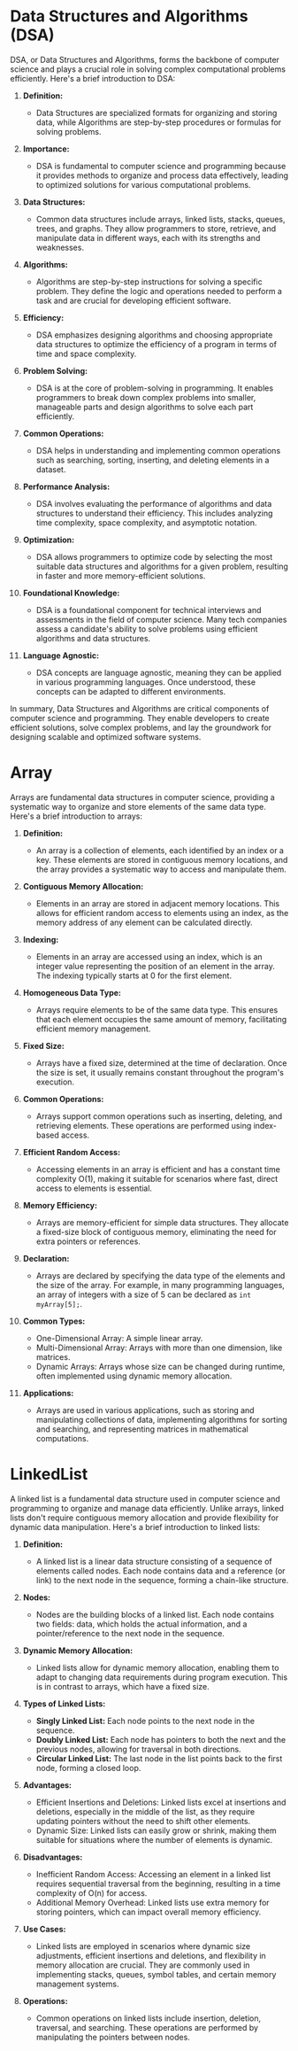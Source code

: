 # Data Structures and Algorithms (DSA)
DSA, or Data Structures and Algorithms, forms the backbone of computer science and plays a crucial role in solving complex computational problems efficiently. Here's a brief introduction to DSA:

1. **Definition:**
    - Data Structures are specialized formats for organizing and storing data, while Algorithms are step-by-step procedures or formulas for solving problems.

2. **Importance:**
    - DSA is fundamental to computer science and programming because it provides methods to organize and process data effectively, leading to optimized solutions for various computational problems.

3. **Data Structures:**
    - Common data structures include arrays, linked lists, stacks, queues, trees, and graphs. They allow programmers to store, retrieve, and manipulate data in different ways, each with its strengths and weaknesses.

4. **Algorithms:**
    - Algorithms are step-by-step instructions for solving a specific problem. They define the logic and operations needed to perform a task and are crucial for developing efficient software.

5. **Efficiency:**
    - DSA emphasizes designing algorithms and choosing appropriate data structures to optimize the efficiency of a program in terms of time and space complexity.

6. **Problem Solving:**
    - DSA is at the core of problem-solving in programming. It enables programmers to break down complex problems into smaller, manageable parts and design algorithms to solve each part efficiently.

7. **Common Operations:**
    - DSA helps in understanding and implementing common operations such as searching, sorting, inserting, and deleting elements in a dataset.

8. **Performance Analysis:**
    - DSA involves evaluating the performance of algorithms and data structures to understand their efficiency. This includes analyzing time complexity, space complexity, and asymptotic notation.

9. **Optimization:**
    - DSA allows programmers to optimize code by selecting the most suitable data structures and algorithms for a given problem, resulting in faster and more memory-efficient solutions.

10. **Foundational Knowledge:**
    - DSA is a foundational component for technical interviews and assessments in the field of computer science. Many tech companies assess a candidate's ability to solve problems using efficient algorithms and data structures.

11. **Language Agnostic:**
    - DSA concepts are language agnostic, meaning they can be applied in various programming languages. Once understood, these concepts can be adapted to different environments.

In summary, Data Structures and Algorithms are critical components of computer science and programming. They enable developers to create efficient solutions, solve complex problems, and lay the groundwork for designing scalable and optimized software systems.


# Array
Arrays are fundamental data structures in computer science, providing a systematic way to organize and store elements of the same data type. Here's a brief introduction to arrays:

1. **Definition:**
    - An array is a collection of elements, each identified by an index or a key. These elements are stored in contiguous memory locations, and the array provides a systematic way to access and manipulate them.

2. **Contiguous Memory Allocation:**
    - Elements in an array are stored in adjacent memory locations. This allows for efficient random access to elements using an index, as the memory address of any element can be calculated directly.

3. **Indexing:**
    - Elements in an array are accessed using an index, which is an integer value representing the position of an element in the array. The indexing typically starts at 0 for the first element.

4. **Homogeneous Data Type:**
    - Arrays require elements to be of the same data type. This ensures that each element occupies the same amount of memory, facilitating efficient memory management.

5. **Fixed Size:**
    - Arrays have a fixed size, determined at the time of declaration. Once the size is set, it usually remains constant throughout the program's execution.

6. **Common Operations:**
    - Arrays support common operations such as inserting, deleting, and retrieving elements. These operations are performed using index-based access.

7. **Efficient Random Access:**
    - Accessing elements in an array is efficient and has a constant time complexity O(1), making it suitable for scenarios where fast, direct access to elements is essential.

8. **Memory Efficiency:**
    - Arrays are memory-efficient for simple data structures. They allocate a fixed-size block of contiguous memory, eliminating the need for extra pointers or references.

9. **Declaration:**
    - Arrays are declared by specifying the data type of the elements and the size of the array. For example, in many programming languages, an array of integers with a size of 5 can be declared as `int myArray[5];`.

10. **Common Types:**
    - One-Dimensional Array: A simple linear array.
    - Multi-Dimensional Array: Arrays with more than one dimension, like matrices.
    - Dynamic Arrays: Arrays whose size can be changed during runtime, often implemented using dynamic memory allocation.

11. **Applications:**
    - Arrays are used in various applications, such as storing and manipulating collections of data, implementing algorithms for sorting and searching, and representing matrices in mathematical computations.


# LinkedList
A linked list is a fundamental data structure used in computer science and programming to organize and manage data efficiently. Unlike arrays, linked lists don't require contiguous memory allocation and provide flexibility for dynamic data manipulation. Here's a brief introduction to linked lists:

1. **Definition:**
    - A linked list is a linear data structure consisting of a sequence of elements called nodes. Each node contains data and a reference (or link) to the next node in the sequence, forming a chain-like structure.

2. **Nodes:**
    - Nodes are the building blocks of a linked list. Each node contains two fields: data, which holds the actual information, and a pointer/reference to the next node in the sequence.

3. **Dynamic Memory Allocation:**
    - Linked lists allow for dynamic memory allocation, enabling them to adapt to changing data requirements during program execution. This is in contrast to arrays, which have a fixed size.

4. **Types of Linked Lists:**
    - **Singly Linked List:** Each node points to the next node in the sequence.
    - **Doubly Linked List:** Each node has pointers to both the next and the previous nodes, allowing for traversal in both directions.
    - **Circular Linked List:** The last node in the list points back to the first node, forming a closed loop.

5. **Advantages:**
    - Efficient Insertions and Deletions: Linked lists excel at insertions and deletions, especially in the middle of the list, as they require updating pointers without the need to shift other elements.
    - Dynamic Size: Linked lists can easily grow or shrink, making them suitable for situations where the number of elements is dynamic.

6. **Disadvantages:**
    - Inefficient Random Access: Accessing an element in a linked list requires sequential traversal from the beginning, resulting in a time complexity of O(n) for access.
    - Additional Memory Overhead: Linked lists use extra memory for storing pointers, which can impact overall memory efficiency.

7. **Use Cases:**
    - Linked lists are employed in scenarios where dynamic size adjustments, efficient insertions and deletions, and flexibility in memory allocation are crucial. They are commonly used in implementing stacks, queues, symbol tables, and certain memory management systems.

8. **Operations:**
    - Common operations on linked lists include insertion, deletion, traversal, and searching. These operations are performed by manipulating the pointers between nodes.
 
